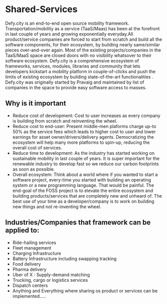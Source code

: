 # Shared-Services
Defy.city is an end-to-end open source mobility framework. Transportation/mobility as a service (TaaS/Maas) has been at the forefront in last couple of years and growing exponentially everyday.All product/service companies are forced to start from scratch and build all the software components, for their ecosystem, by building nearly same/similar pieces over-and-over again.  Most of the existing projects/companies in the TaaS/MaaS space are closed doors with no visibility whatsover to their software ecosystem. Defy.city is a comprehensive ecosystem of frameworks, services, modules, libraries and community that lets developers kickstart a mobility platform in couple-of-clicks and push the limits of existing ecosystem by building state-of-the-art functionalities .  Defy.city was originally started by Pravaig and maintained by list of companies in the space to provide easy software access to masses. 


## Why is it important

- Reduce cost of development: Cost to user increases as every company is building from scratch and reinventing the wheel.
- Reduce cost to end-user:  Present middle-men plaforms charge up-to 50% as the service fees which leads to higher cost to user and lower earnings for asset owner/drivers/delivery agents. Democratizing the ecosystem will help many more platforms to spin-up, reducing the overall cost of services. 
- Reduce time to development: As the industry has started working on sustainable mobility in last couple of years. It is super important for the renewable industry to develop fast so we reduce our carbon footprints as soon as possible. 
- Overall ecosystem: Think about a world where if you wanted to start a software project, every-time you started with building an operating system or a new programming language. That would be painful. The end-goal of the FOSS project is to elevate the entire ecosystem and building products/services that are completely new and unheard of. The best use of your time as a developer/company is to work on building new things and not re-inventing the wheel. 

## Industries/Companies that framework can be applied to:
- Ride-hailing services
- Fleet management
- Charging Infrastructure
- Battery Infrastructure including swapping tracking
- Food delivery
- Pharma delivery
- Uber of X : Supply-demand matching
- Trucking, cargo or logistics services
- Dispatch centers
- Anything and Everything where sharing os product or services can be implemented.....
